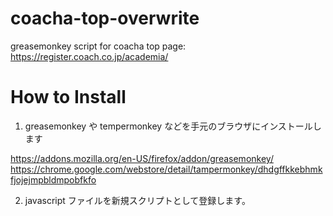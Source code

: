 # coacha-top-overwrite
greasemonkey script for coacha top page: https://register.coach.co.jp/academia/

# How to Install
1. greasemonkey や tempermonkey などを手元のブラウザにインストールします

https://addons.mozilla.org/en-US/firefox/addon/greasemonkey/
https://chrome.google.com/webstore/detail/tampermonkey/dhdgffkkebhmkfjojejmpbldmpobfkfo

2. javascript ファイルを新規スクリプトとして登録します。




